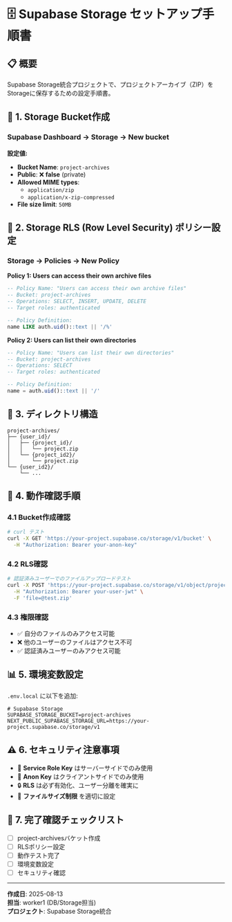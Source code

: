 # 🗄️ Supabase Storage セットアップ手順書

## 📋 概要
Supabase Storage統合プロジェクトで、プロジェクトアーカイブ（ZIP）をStorageに保存するための設定手順書。

## 🚀 1. Storage Bucket作成

### Supabase Dashboard → Storage → New bucket

**設定値:**
- **Bucket Name**: `project-archives`
- **Public**: ❌ **false** (private)
- **Allowed MIME types**: 
  - `application/zip`
  - `application/x-zip-compressed`
- **File size limit**: `50MB`

## 🔐 2. Storage RLS (Row Level Security) ポリシー設定

### Storage → Policies → New Policy

**Policy 1: Users can access their own archive files**
```sql
-- Policy Name: "Users can access their own archive files"
-- Bucket: project-archives
-- Operations: SELECT, INSERT, UPDATE, DELETE
-- Target roles: authenticated

-- Policy Definition:
name LIKE auth.uid()::text || '/%'
```

**Policy 2: Users can list their own directories**
```sql
-- Policy Name: "Users can list their own directories"  
-- Bucket: project-archives
-- Operations: SELECT
-- Target roles: authenticated

-- Policy Definition:
name = auth.uid()::text || '/'
```

## 📁 3. ディレクトリ構造

```
project-archives/
├── {user_id}/
│   ├── {project_id}/
│   │   └── project.zip
│   └── {project_id2}/
│       └── project.zip
└── {user_id2}/
    └── ...
```

## 🧪 4. 動作確認手順

### 4.1 Bucket作成確認
```bash
# curl テスト
curl -X GET 'https://your-project.supabase.co/storage/v1/bucket' \
  -H "Authorization: Bearer your-anon-key"
```

### 4.2 RLS確認
```bash
# 認証済みユーザーでのファイルアップロードテスト
curl -X POST 'https://your-project.supabase.co/storage/v1/object/project-archives/test/test.zip' \
  -H "Authorization: Bearer your-user-jwt" \
  -F 'file=@test.zip'
```

### 4.3 権限確認
- ✅ 自分のファイルのみアクセス可能
- ❌ 他のユーザーのファイルはアクセス不可
- ✅ 認証済みユーザーのみアクセス可能

## 📊 5. 環境変数設定

`.env.local` に以下を追加:
```env
# Supabase Storage
SUPABASE_STORAGE_BUCKET=project-archives
NEXT_PUBLIC_SUPABASE_STORAGE_URL=https://your-project.supabase.co/storage/v1
```

## ⚠️ 6. セキュリティ注意事項

- 🔐 **Service Role Key** はサーバーサイドでのみ使用
- 🚫 **Anon Key** はクライアントサイドでのみ使用
- 🔒 **RLS** は必ず有効化、ユーザー分離を確実に
- 📝 **ファイルサイズ制限** を適切に設定

## 🚀 7. 完了確認チェックリスト

- [ ] project-archivesバケット作成
- [ ] RLSポリシー設定
- [ ] 動作テスト完了
- [ ] 環境変数設定
- [ ] セキュリティ確認

---

**作成日**: 2025-08-13  
**担当**: worker1 (DB/Storage担当)  
**プロジェクト**: Supabase Storage統合